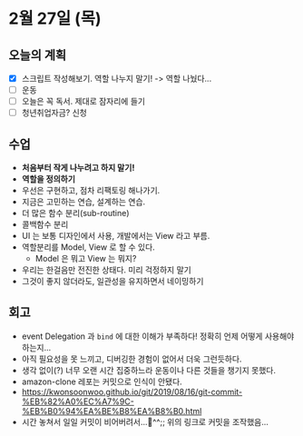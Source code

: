 # 2월 27일 (목)

## 오늘의 계획

- [x] 스크립트 작성해보기. 역할 나누지 말기! -> 역할 나눴다...
- [ ] 운동
- [ ] 오늘은 꼭 독서. 제대로 잠자리에 들기
- [ ] 청년취업자금? 신청

## 수업

- **처음부터 작게 나누려고 하지 말기!**
- **역할을 정의하기**
- 우선은 구현하고, 점차 리팩토링 해나가기.
- 지금은 고민하는 연습, 설계하는 연습.
- 더 많은 함수 분리(sub-routine)
- 콜백함수 분리
- UI 는 보통 디자인에서 사용, 개발에서는 View 라고 부름.
- 역할분리를 Model, View 로 할 수 있다.
  - Model 은 뭐고 View 는 뭐지?
- 우리는 한걸음만 전진한 상태다. 미리 걱정하지 말기
- 그것이 좋지 않더라도, 일관성을 유지하면서 네이밍하기

## 회고

- event Delegation 과 `bind` 에 대한 이해가 부족하다! 정확히 언제 어떻게 사용해야 하는지...
- 아직 필요성을 못 느끼고, 디버깅한 경험이 없어서 더욱 그런듯하다.
- 생각 없이(?) 너무 오랜 시간 집중하느라 운동이나 다른 것들을 챙기지 못했다.
- amazon-clone 레포는 커밋으로 인식이 안됐다.
- <https://kwonsoonwoo.github.io/git/2019/08/16/git-commit-%EB%82%A0%EC%A7%9C-%EB%B0%94%EA%BE%B8%EA%B8%B0.html>
- 시간 놓쳐서 일일 커밋이 비어버려서...^^;; 위의 링크로 커밋을 조작했음...